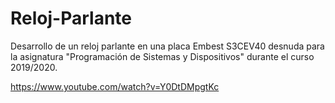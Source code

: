 # Reloj-Parlante
Desarrollo de un reloj parlante en una placa Embest S3CEV40 desnuda para la asignatura "Programación de Sistemas y Dispositivos" durante el curso 2019/2020.

https://www.youtube.com/watch?v=Y0DtDMpgtKc
